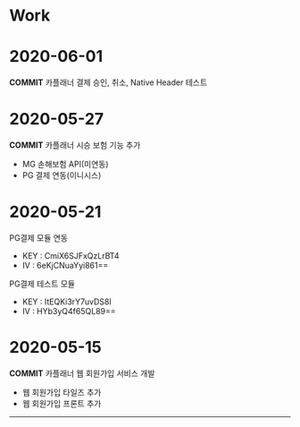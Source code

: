 # Work

# 2020-06-01
**COMMIT**
카플래너 결제 승인, 취소, Native Header 테스트


# 2020-05-27
**COMMIT**
카플래너 시승 보험 기능 추가

* MG 손해보험 API(미연동)
* PG 결제 연동(이니시스)


# 2020-05-21
PG결제 모듈 연동
* KEY : CmiX6SJFxQzLrBT4
* IV  : 6eKjCNuaYyi861==

PG결제 테스트 모듈
* KEY : ItEQKi3rY7uvDS8l
* IV  : HYb3yQ4f65QL89==



# 2020-05-15
**COMMIT**
카플래너 웹 회원가입 서비스 개발
* 웹 회원가입 타일즈 추가
* 웹 회원가입 프론트 추가
---

